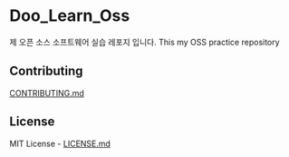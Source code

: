 # Doo_Learn_Oss

제 오픈 소스 소프트웨어 실습 레포지 입니다.
This my OSS practice repository

## Contributing
[CONTRIBUTING.md](https://github.com/DooDooLee/Doo_Learn_Oss/blob/main/CONTRIBUTING.md)

## License
MIT License - [LICENSE.md](LICENSE.md)
